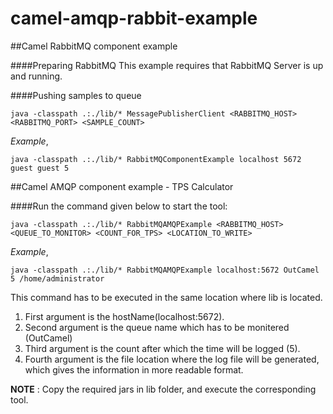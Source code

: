 # camel-amqp-rabbit-example

##Camel RabbitMQ component example

####Preparing RabbitMQ
    This example requires that RabbitMQ Server is up and running.

####Pushing samples to queue

    java -classpath .:./lib/* MessagePublisherClient <RABBITMQ_HOST> <RABBITMQ_PORT> <SAMPLE_COUNT>
   
   *Example*,
   
    java -classpath .:./lib/* RabbitMQComponentExample localhost 5672 guest guest 5
   

##Camel AMQP component example - TPS Calculator 

####Run the command given below to start the tool:  

    java -classpath .:./lib/* RabbitMQAMQPExample <RABBITMQ_HOST> <QUEUE_TO_MONITOR> <COUNT_FOR_TPS> <LOCATION_TO_WRITE>

  *Example*,
  
    java -classpath .:./lib/* RabbitMQAMQPExample localhost:5672 OutCamel 5 /home/administrator

This command has to be executed in the same location where lib is located.
1. First argument is the hostName(localhost:5672).
2. Second argument is the queue name which has to be monitered (OutCamel)
3. Third argument is the count after which the time will be logged (5).
4. Fourth argument is the file location where the log file will be generated, which gives the information in more readable format.

**NOTE** : Copy the required jars in lib folder, and execute the corresponding tool.
   


